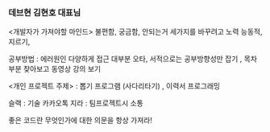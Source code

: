 ### 데브현 김현호 대표님

<개발자가 가져야할 마인드>
불편함, 궁금함, 안되는거 세가지를 바꾸려고 노력
능동적,지르기,

공부방법 : 에러원인 다양하게 접근 
대부분 오타, 
서적으로는 공부방향성만 잡기 , 목차 부분 찾아보고
동영상 강의 보기


<개인 프로젝트 주제> 
: 뽑기 프로그램 (사다리타기) , 이력서 프로그래밍 

슬랙 : 기술 카카오톡 
지라 : 팀프로젝트시 소통 

좋은 코드란 무엇인가에 대한 의문을 항상 가져라!
